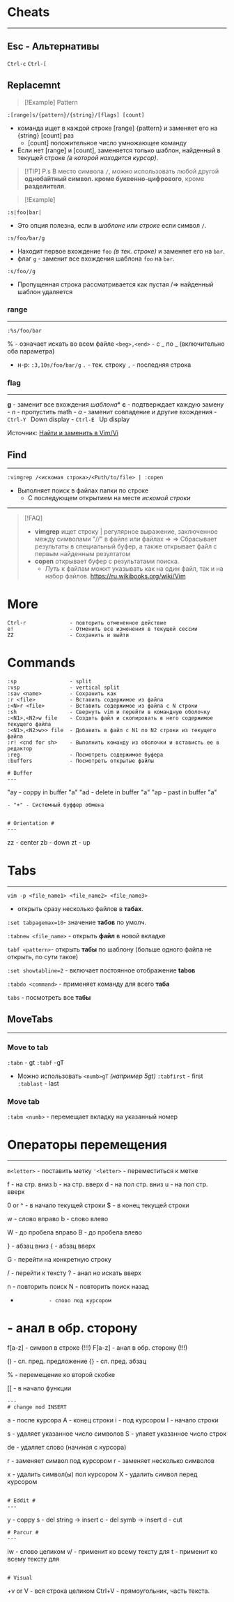 # Cheats
---
## Esc - Альтернативы
`Ctrl-c`
`Ctrl-[`





## Replacemnt
>[!Example] Pattern
```vim
:[range]s/{pattern}/{string}/[flags] [count]
```
- команда ищет в каждой строке [range] {pattern} и заменяет его на {string} [count] раз
    - [count] положительное число умножающее команду
- Если нет [range] и [count], заменяется только шаблон, найденный в текущей строке *(в которой находится курсор)*.

>[!TIP] P.s
> В место символа `/`, можно использовать любой другой **однобайтный символ. кроме буквенно-цифрового**, кроме **разделителя**.

>[!Example]
```vim
:s|foo|bar|
```
- Это опция полезна, если в *шаблоне* или *строке* если символ `/`.

```vim
:s/foo/bar/g
```
- Находит первое вхождение `foo` *(в тек. строке)* и заменяет его на `bar`.
- флаг `g` - заменит все вхождения шаблона `foo` на `bar`.

```vim
:s/foo//g
```
- Пропущенная строка рассматривается как пустая /=> найденный шаблон удаляется

### range
---
```viml
:%s/foo/bar
```
% - означает искать во всем файле
`<beg>,<end>` - с _ по _ (включительно оба параметра)
- н-р: `:3,10s/foo/bar/g`
	`.` - тек. строку
	`,` - последняя строка



### flag
---
**g** - заменит все вхождения *шаблона**
**c** - подтверждает каждую замену
    - *n* - пропустить math
    - *a* - заменит совпадение и другие вхождения
        - `Ctrl-Y ` Down display
        - `Ctrl-E ` Up display

Источник: [Найти и заменить в Vim/Vi](https://andreyex.ru/linux/najti-i-zamenit-v-vim-vi/)
## Find
---
```vim
:vimgrep /<искомая строка>/<Puth/to/file> | :copen
```
- Выполняет поиск в файлах папки по строке
    - С последующем открытием на месте *искомой строки*
****

>[!FAQ]
> - **vimgrep** ищет строку | регулярное выражение, заключенное между символами "//" в файле или файлах \=>
>   \=> Сбрасывает результаты в специальный буфер, а также открывает файл с первым найденным резултатом
> - **copen** открывает буфер с результатами поиска. 
>   - *Путь* к файлам можкт указывать как на один файл, так и на набор файлов.
> https://ru.wikibooks.org/wiki/Vim
# More 
```
Ctrl-r              - повторить отмененное действие
e!                  - Отменить все изменения в текущей сессии
ZZ                  - Сохранить и выйти
```
# Commands 
```
:sp 			    - split
:vsp 			    - vertical split
:sav <name> 	    - Сохранить как
:r <file>  		    - Вставить содержимое из файла
:<N>r <file>        - Вставить содержимое из файла с N строки
:sh 			    - Свернуть vim и перейти в командную оболочку
:<N1>,<N2>w file    - Создвть файл и скопировать в него содержимое текущего файла
:<N1>,<N2>w>> file  - Добавить в файл с N1 по N2 строки из текущего файла
:r! <cnd for sh>    - Выполнить команду из оболочки и встависть ее в редактор
:reg 				- Посмотреть содержимое буфера
:buffers			- Посмотреть открытые файлы

# Buffer
---
```
"ay                 - coppy in buffer "a" 
"ad                 - delete in buffer "a"
"ap                 - past in buffer "a"
```
- "+" - Системный буффер обмена


# Orientation #
---
```
zz              - center
zb              - down
zt              - up

# Tabs
---
`vim -p <file_name1> <file_name2> <file_name3> ` 
- открыть сразу несколько файлов в **табах**.

`:set tabpagemax=10`- значение **табов** по умолч.

`:tabnew <file_name>` - открыть **файл** в новой вкладке

`tabf <pattern>`- открыть **табы** по шаблону (больше одного файла не открыть, по сути такое)

`:set showtabline=2` - включает постоянное отображение **tabов**

`:tabdo <command>` - применяет команду для всего **таба**

`tabs` - посмотреть все **табы**


## MoveTabs
---
### Move to tab
`:tabn` - gt
`:tabf` -gT
- Можно использовать `<numb>gT` *(например 5gt)*
`:tabfirst` - first
`:tablast` - last

### Move tab
`:tabm <numb>` - перемещает вкладку на указанный номер 














#  Операторы перемещения
---

`m<letter>` - поставить метку
`'<letter>` - переместиться к метке

<CTR>f 			- на стр. вниз
<CTR>b 			- на стр. вверх
<CTR>d 			- на пол стр. вниз
<CTR>u 			- на пол стр. вверх

0 or ^ 			- в начало текущей строки
$ 				- в конец текущей строки

w 				- слово вправо
b 				- слово влево

W 				- до пробела вправо
B 				- до пробела влево

} 				- абзац вниз
{ 				- абзац вверх

<number>G 		- перейти на конкретную строку

/<word><CR> 	- перейти к тексту
?<word><CR> 	- анал но искать вверх

n 				- повторить поиск
N 				- повторить поиск назад

*               - слово под курсором
#               - анал в обр. сторону

f[a-z]          - символ в строке       (!!!)
F[a-z]          - анал в обр. сторону   (!!!)

()              - сл. пред. предложение
{}              - сл. пред. абзац 

%               - перемещение ко второй скобке

[[ 				- в начало функции
```
---
# change mod INSERT 
```
a                   - после курсора
A                   - конец строки
i                   - под курсором
I                   - начало строки

<n>s                - удаляет указанное число символов
<n>S                - улаяет указанное число строк

de                  - удаляет слово (начиная с курсора)

r<symb>             - заменяет символ под курсором
<count>r<symb>      - заменяет несколько символов

<count>x            - удалить символ(ы) пол курсором
X                   - удалить символ перед курсором
```

# Eddit #
---
```
y                   - coppy
s                   - del string -> insert
c                   - del symb -> insert 
d                   - cut 
```
# Parcur #
---
```
iw                          - слово целиком 
v/<text><Enter><eddit-func> - применит <eddit-func> ко всему тексту для <text> 
<eddit-func>t<text>         - применит <eddit-func> ко всему тексту для <text> 
```

# Visual
```
+v or V             - вся строка целиком
Ctrl+V              - прямоугольник, часть текста.
```

